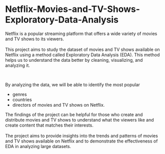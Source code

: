 # Netflix-Movies-and-TV-Shows-Exploratory-Data-Analysis


<p>
Netflix is a popular streaming platform that offers a wide variety of movies and TV shows to its viewers.<br>
<br>
This project aims to study the dataset of movies and TV shows available on Netflix using a method called Exploratory Data Analysis (EDA).
This method helps us to understand the data better by cleaning, visualizing, and analyzing it.</p> <br>

By analyzing the data, we will be able to identify the most popular
- genres
- countries
- directors of movies and TV shows on Netflix. 

The findings of the project can be helpful for those who create and distribute movies and TV shows to understand what the viewers like and create content that matches their interests.<br><br>
The project aims to provide insights into the trends and patterns of movies and TV shows available on Netflix and to demonstrate the effectiveness of EDA in analyzing large datasets.<br>
   	 
